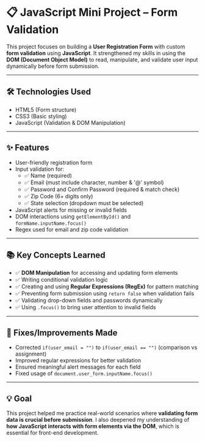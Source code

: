 # 📋 JavaScript Mini Project – **Form Validation**

This project focuses on building a **User Registration Form** with custom **form validation** using **JavaScript**. It strengthened my skills in using the **DOM (Document Object Model)** to read, manipulate, and validate user input dynamically before form submission.

---

## 🛠️ Technologies Used

- HTML5 (Form structure)
- CSS3 (Basic styling)
- JavaScript (Validation & DOM Manipulation)

---

## ✨ Features

- User-friendly registration form  
- Input validation for:
  - ✅ Name (required)
  - ✅ Email (must include character, number & '@' symbol)
  - ✅ Password and Confirm Password (required & match check)
  - ✅ Zip Code (6+ digits only)
  - ✅ State selection (dropdown must be selected)
- JavaScript alerts for missing or invalid fields  
- DOM interactions using `getElementById()` and `formName.inputName.focus()`  
- Regex used for email and zip code validation  

---

## 📚 Key Concepts Learned

- ✅ **DOM Manipulation** for accessing and updating form elements  
- ✅ Writing conditional validation logic  
- ✅ Creating and using **Regular Expressions (RegEx)** for pattern matching  
- ✅ Preventing form submission using `return false` when validation fails  
- ✅ Validating drop-down fields and passwords dynamically  
- ✅ Using `.focus()` to bring user attention to invalid fields  

---

## 🧠 Fixes/Improvements Made

- Corrected `if(user_email = "")` to `if(user_email == "")` (comparison vs assignment)
- Improved regular expressions for better validation  
- Ensured meaningful alert messages for each field  
- Fixed usage of `document.user_form.inputName.focus()`  

---

## 💡 Goal

This project helped me practice real-world scenarios where **validating form data is crucial before submission**. I also deepened my understanding of **how JavaScript interacts with form elements via the DOM**, which is essential for front-end development.




